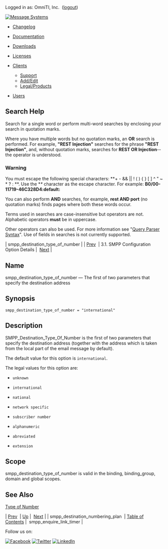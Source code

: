 Logged in as: OmniTI, Inc.  ([logout](https://support.messagesystems.com/logout.php))

[![Message Systems](https://support.messagesystems.com/images/ms-white205.png)](https://support.messagesystems.com/start.php) 

*   [Changelog](https://support.messagesystems.com/start.php?show=changelog)
*   [Documentation](https://support.messagesystems.com/docs/)
*   [Downloads](https://support.messagesystems.com/start.php)

*   [Licenses](https://support.messagesystems.com/license_summary.php)
*   <a href="">Clients</a>
    *   [Support](https://support.messagesystems.com/cs.php)
    *   [Add/Edit](https://support.messagesystems.com/edit_client.php)
    *   [Legal/Products](https://support.messagesystems.com/edit_products.php)
*   [Users](https://support.messagesystems.com/edit_customer.php)

## Search Help

Search for a single word or perform multi-word searches by enclosing your search in quotation marks.

Where you have multiple words but no quotation marks, an **OR** search is performed. For example, **"REST Injection"** searches for the phrase **"REST Injection"**, and, without quotation marks, searches for **REST OR Injection**--the operator is understood.

### Warning

You must escape the following special characters: **+ - && || ! ( ) { } [ ] ^ " ~ * ? : \**. Use the **\** character as the escape character. For example: **B0/00-11719-46C328D4\:default\:**

You can also perform **AND** searches, for example, **rest AND port** (no quotation marks) finds pages where both these words occur.

Terms used in searches are case-insensitive but operators are not. Alphabetic operators **must** be in uppercase.

Other operators can also be used. For more information see "[Query Parser Syntax](https://lucene.apache.org/core/old_versioned_docs/versions/3_0_0/queryparsersyntax.html)". Use of fields in searches is not currently supported.

| smpp_destination_type_of_number |
| [Prev](mobility.conf.smpp_destination_numbering_plan.php)  | 3.1. SMPP Configuration Option Details |  [Next](mobility.conf.smpp_enquire_link_timer.php) |

<a name="mobility.conf.smpp_destination_type_of_number"></a>
## Name

smpp_destination_type_of_number — The first of two parameters that specify the destination address

## Synopsis

`smpp_destination_type_of_number = "international"`

<a name="idp1566928"></a>
## Description

SMPP_Destination_Type_Of_Number is the first of two parameters that specify the destination address (together with the address which is taken from the local part of the email message by default).

The default value for this option is `international`.

The legal values for this option are:

*   `unknown`

*   `international`

*   `national`

*   `network specific`

*   `subscriber number`

*   `alphanumeric`

*   `abreviated`

*   `extension`

<a name="idp1581552"></a>
## Scope

smpp_destination_type_of_number is valid in the binding, binding_group, domain and global scopes.

<a name="idp1583456"></a>
## See Also

[Type of Number](glossary.php#gloss-ton "Type of Number")

| [Prev](mobility.conf.smpp_destination_numbering_plan.php)  | [Up](mobility.smpp.options.php#mobility.conf) |  [Next](mobility.conf.smpp_enquire_link_timer.php) |
| smpp_destination_numbering_plan  | [Table of Contents](index.php) |  smpp_enquire_link_timer |

Follow us on:

[![Facebook](https://support.messagesystems.com/images/icon-facebook.png)](http://www.facebook.com/messagesystems) [![Twitter](https://support.messagesystems.com/images/icon-twitter.png)](http://twitter.com/#!/MessageSystems) [![LinkedIn](https://support.messagesystems.com/images/icon-linkedin.png)](http://www.linkedin.com/company/message-systems)
